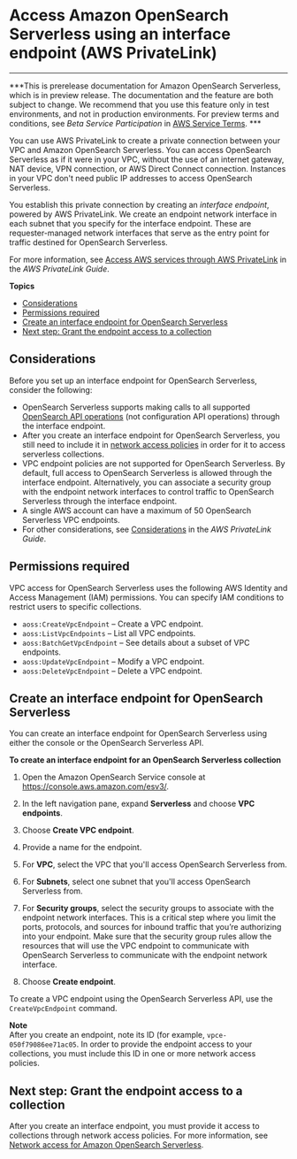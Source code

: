 # Access Amazon OpenSearch Serverless using an interface endpoint \(AWS PrivateLink\)<a name="serverless-vpc"></a>

****  
***This is prerelease documentation for Amazon OpenSearch Serverless, which is in preview release\. The documentation and the feature are both subject to change\. We recommend that you use this feature only in test environments, and not in production environments\. For preview terms and conditions, see *Beta Service Participation* in [AWS Service Terms](https://aws.amazon.com/service-terms/)\. *** 

You can use AWS PrivateLink to create a private connection between your VPC and Amazon OpenSearch Serverless\. You can access OpenSearch Serverless as if it were in your VPC, without the use of an internet gateway, NAT device, VPN connection, or AWS Direct Connect connection\. Instances in your VPC don't need public IP addresses to access OpenSearch Serverless\.

You establish this private connection by creating an *interface endpoint*, powered by AWS PrivateLink\. We create an endpoint network interface in each subnet that you specify for the interface endpoint\. These are requester\-managed network interfaces that serve as the entry point for traffic destined for OpenSearch Serverless\.

For more information, see [Access AWS services through AWS PrivateLink](https://docs.aws.amazon.com/vpc/latest/privatelink/privatelink-access-aws-services.html) in the *AWS PrivateLink Guide*\.

**Topics**
+ [Considerations](#vpc-endpoint-considerations)
+ [Permissions required](#serverless-vpc-permissions)
+ [Create an interface endpoint for OpenSearch Serverless](#serverless-vpc-create)
+ [Next step: Grant the endpoint access to a collection](#serverless-vpc-access)

## Considerations<a name="vpc-endpoint-considerations"></a>

Before you set up an interface endpoint for OpenSearch Serverless, consider the following:
+ OpenSearch Serverless supports making calls to all supported [OpenSearch API operations](serverless-genref.md#serverless-operations) \(not configuration API operations\) through the interface endpoint\.
+ After you create an interface endpoint for OpenSearch Serverless, you still need to include it in [network access policies](serverless-network.md) in order for it to access serverless collections\.
+ VPC endpoint policies are not supported for OpenSearch Serverless\. By default, full access to OpenSearch Serverless is allowed through the interface endpoint\. Alternatively, you can associate a security group with the endpoint network interfaces to control traffic to OpenSearch Serverless through the interface endpoint\.
+ A single AWS account can have a maximum of 50 OpenSearch Serverless VPC endpoints\.
+ For other considerations, see [Considerations](https://docs.aws.amazon.com/vpc/latest/privatelink/create-interface-endpoint.html#considerations-interface-endpoints) in the *AWS PrivateLink Guide*\.

## Permissions required<a name="serverless-vpc-permissions"></a>

VPC access for OpenSearch Serverless uses the following AWS Identity and Access Management \(IAM\) permissions\. You can specify IAM conditions to restrict users to specific collections\.
+ `aoss:CreateVpcEndpoint` – Create a VPC endpoint\.
+ `aoss:ListVpcEndpoints` – List all VPC endpoints\.
+ `aoss:BatchGetVpcEndpoint` – See details about a subset of VPC endpoints\.
+ `aoss:UpdateVpcEndpoint` – Modify a VPC endpoint\.
+ `aoss:DeleteVpcEndpoint` – Delete a VPC endpoint\.

## Create an interface endpoint for OpenSearch Serverless<a name="serverless-vpc-create"></a>

You can create an interface endpoint for OpenSearch Serverless using either the console or the OpenSearch Serverless API\. 

**To create an interface endpoint for an OpenSearch Serverless collection**

1. Open the Amazon OpenSearch Service console at [https://console\.aws\.amazon\.com/esv3/](https://console.aws.amazon.com/esv3/ )\.

1. In the left navigation pane, expand **Serverless** and choose **VPC endpoints**\.

1. Choose **Create VPC endpoint**\.

1. Provide a name for the endpoint\.

1. For **VPC**, select the VPC that you'll access OpenSearch Serverless from\.

1. For **Subnets**, select one subnet that you'll access OpenSearch Serverless from\.

1. For **Security groups**, select the security groups to associate with the endpoint network interfaces\. This is a critical step where you limit the ports, protocols, and sources for inbound traffic that you’re authorizing into your endpoint\. Make sure that the security group rules allow the resources that will use the VPC endpoint to communicate with OpenSearch Serverless to communicate with the endpoint network interface\.

1. Choose **Create endpoint**\.

To create a VPC endpoint using the OpenSearch Serverless API, use the `CreateVpcEndpoint` command\.

**Note**  
After you create an endpoint, note its ID \(for example, `vpce-050f79086ee71ac05`\. In order to provide the endpoint access to your collections, you must include this ID in one or more network access policies\. 

## Next step: Grant the endpoint access to a collection<a name="serverless-vpc-access"></a>

After you create an interface endpoint, you must provide it access to collections through network access policies\. For more information, see [Network access for Amazon OpenSearch Serverless](serverless-network.md)\.